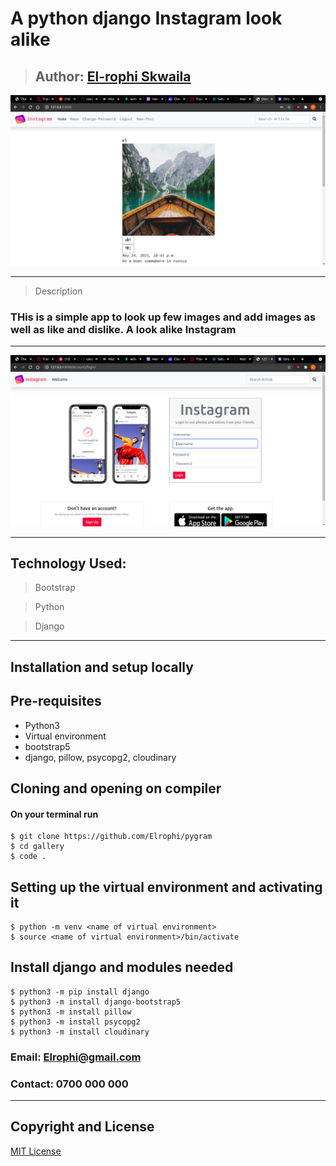 # A python django Instagram look alike

>## Author: [El-rophi Skwaila](https://github.com/Elrophi/pygram)


![My Site photo](https://github.com/Elrophi/pygram/blob/master/static/photo/Screenshot%20from%202021-05-25%2005-20-16.png)

---

>Description
### THis is a simple app to look up few images and add images as well as like and dislike. A look alike Instagram
---

![My Site photo](https://github.com/Elrophi/pygram/blob/master/static/photo/Screenshot%20from%202021-05-25%2005-20-37.png)

---

## Technology Used: 
>Bootstrap

>Python

>Django
---

## Installation and setup locally
## Pre-requisites
- Python3
- Virtual environment
- bootstrap5
- django, pillow, psycopg2, cloudinary 


## Cloning and opening on compiler
#### On your terminal run

    $ git clone https://github.com/Elrophi/pygram
    $ cd gallery
    $ code .

##  Setting up the virtual environment and activating it
    $ python -m venv <name of virtual environment>
    $ source <name of virtual environment>/bin/activate

##  Install django and modules needed
    $ python3 -m pip install django
    $ python3 -m install django-bootstrap5
    $ python3 -m install pillow
    $ python3 -m install psycopg2
    $ python3 -m install cloudinary

### Email: Elrophi@gmail.com
### Contact: 0700 000 000


---

## Copyright and License
[MIT License](https://github.com/Elrophi/pygram/blob/master/LICENSE) 